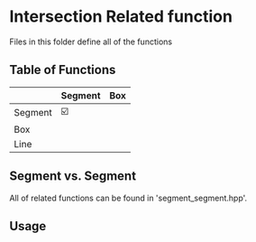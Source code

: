 # Intersection Related function 

Files in this folder define all of the functions 

## Table of Functions

|          |     Segment             |  Box     |
|----------|-------------------------|----------|
| Segment  | :ballot_box_with_check: |          |
| Box      |                         |          |
| Line     |                         |          |



## Segment vs. Segment

All of related functions can be found in 'segment_segment.hpp'. 


## Usage